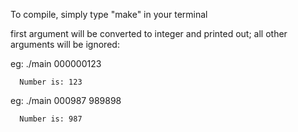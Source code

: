 To compile, simply type "make" in your terminal

first argument will be converted to integer and printed out; all other arguments will be ignored:  
  
  
  eg: ./main 000000123
  
      Number is: 123
      
  eg: ./main 000987 989898
      
      Number is: 987
